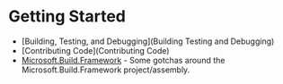 # Getting Started

* [Building, Testing, and Debugging](Building Testing and Debugging)
* [Contributing Code](Contributing Code)
* [Microsoft.Build.Framework](Microsoft.Build.Framework) - Some gotchas around the Microsoft.Build.Framework project/assembly.